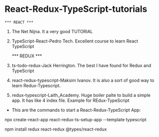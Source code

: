 # React-Redux-TypeScript-tutorials

	*** REACT ***

1. The Net Nijna. It a very good TUTORIAL	

2. TypeScript-React-Pedro Tech. Excellent course to learn React TypeScript

	*** REDUX ***

3. ts-todo-redux-Jack Herrington. The best I have found for Redux and TypeScript

4. react-redux-typescript-Maksim Ivanov. It is also a sort of good way to learn Redux-Typescript.

5. redux-typescript-Laith_Academy. Huge boiler palte to build a simple app. It has like 4 index file. Example for REdux-TypeScript




* This are the commands to start a React-Redux-TypeScript App:

npx create-react-app react-redux-ts-setup-app --template typescript

npm install redux react-redux @types/react-redux
